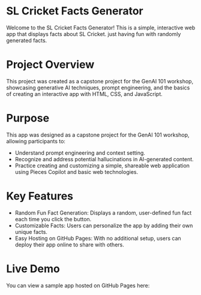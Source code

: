 # SL Cricket Facts Generator
Welcome to the SL Cricket Facts Generator! This is a simple, interactive web app that displays facts about SL Cricket. just having fun with randomly generated facts.

# Project Overview
This project was created as a capstone project for the GenAI 101 workshop, showcasing generative AI techniques, prompt engineering, and the basics of creating an interactive app with HTML, CSS, and JavaScript.

# Purpose
This app was designed as a capstone project for the GenAI 101 workshop, allowing participants to:
- Understand prompt engineering and context setting.
- Recognize and address potential hallucinations in AI-generated content.
- Practice creating and customizing a simple, shareable web application using Pieces Copilot and basic web technologies.

# Key Features
- Random Fun Fact Generation: Displays a random, user-defined fun fact each time you click the button.
- Customizable Facts: Users can personalize the app by adding their own unique facts.
- Easy Hosting on GitHub Pages: With no additional setup, users can deploy their app online to share with others.

# Live Demo
You can view a sample app hosted on GitHub Pages here: 
